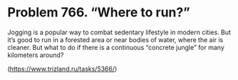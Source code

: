# Problem 766. “Where to run?”

Jogging is a popular way to combat sedentary lifestyle in modern cities. But it’s good to run in a forested area or near bodies of water, where the air is cleaner. But what to do if there is a continuous “concrete jungle” for many kilometers around?

(https://www.trizland.ru/tasks/5366/)